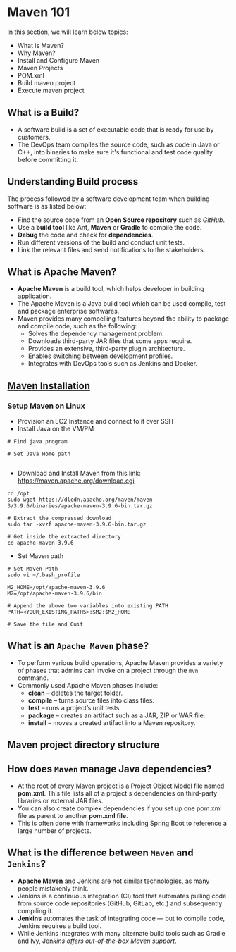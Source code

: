 # Maven 101

In this section, we will learn below topics:

- What is Maven?
- Why Maven?
- Install and Configure Maven
- Maven Projects
- POM.xml
- Build maven project
- Execute maven project

## What is a Build?

- A software build is a set of executable code that is ready for use by customers.
- The DevOps team compiles the source code, such as code in Java or C++, into binaries to make sure it's functional and test code quality before committing it.

## Understanding Build process

The process followed by a software development team when building software is as listed below:

- Find the source code from an **Open Source repository** such as _GitHub_.
- Use a **build tool** like Ant, **Maven** or **Gradle** to compile the code.
- **Debug** the code and check for **dependencies**.
- Run different versions of the build and conduct unit tests.
- Link the relevant files and send notifications to the stakeholders.

## What is Apache Maven?

- **Apache Maven** is a build tool, which helps developer in building application.
- The Apache Maven is a Java build tool which can be used compile, test and package enterprise softwares.
- Maven provides many compelling features beyond the ability to package and compile code, such as the following:
  - Solves the dependency management problem.
  - Downloads third-party JAR files that some apps require.
  - Provides an extensive, third-party plugin architecture.
  - Enables switching between development profiles.
  - Integrates with DevOps tools such as Jenkins and Docker.

## [Maven Installation](https://maven.apache.org/download.cgi)

### Setup Maven on Linux

- Provision an EC2 Instance and connect to it over SSH
- Install Java on the VM/PM

```
# Find java program

# Set Java Home path


```

- Download and Install Maven from this link: https://maven.apache.org/download.cgi

```
cd /opt
sudo wget https://dlcdn.apache.org/maven/maven-3/3.9.6/binaries/apache-maven-3.9.6-bin.tar.gz

# Extract the compressed download
sudo tar -xvzf apache-maven-3.9.6-bin.tar.gz

# Get inside the extracted directory
cd apache-maven-3.9.6
```

- Set Maven path

```
# Set Maven Path
sudo vi ~/.bash_profile

M2_HOME=/opt/apache-maven-3.9.6
M2=/opt/apache-maven-3.9.6/bin

# Append the above two variables into existing PATH
PATH=<YOUR_EXISTING_PATHS>:$M2:$M2_HOME

# Save the file and Quit
```

## What is an `Apache Maven` phase?

- To perform various build operations, Apache Maven provides a variety of phases that admins can invoke on a project through the `mvn` command.
- Commonly used Apache Maven phases include:
  - **clean** – deletes the target folder.
  - **compile** – turns source files into class files.
  - **test** – runs a project’s unit tests.
  - **package** – creates an artifact such as a JAR, ZIP or WAR file.
  - **install** – moves a created artifact into a Maven repository.

## Maven project directory structure

## How does `Maven` manage Java dependencies?

- At the root of every Maven project is a Project Object Model file named **pom.xml**. This file lists all of a project's dependencies on third-party libraries or external JAR files.
- You can also create complex dependencies if you set up one pom.xml file as parent to another **pom.xml file**.
- This is often done with frameworks including Spring Boot to reference a large number of projects.

## What is the difference between `Maven` and `Jenkins`?

- **Apache Maven** and Jenkins are not similar technologies, as many people mistakenly think.
- Jenkins is a continuous integration (CI) tool that automates pulling code from source code repositories (GitHub, GitLab, etc.) and subsequently compiling it.
- **Jenkins** automates the task of integrating code — but to compile code, Jenkins requires a build tool.
- While Jenkins integrates with many alternate build tools such as Gradle and Ivy, Jen*kins offers out-of-the-box Maven support*.
